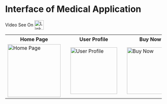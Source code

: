 # Interface of Medical Application

<span style="display: inline-block; vertical-align: middle;">Video See On</span>
<a href="https://www.linkedin.com/feed/update/urn:li:activity:7282778559658512384/" style="display: inline-block; vertical-align: middle;">
  <img src="https://github.com/user-attachments/assets/37d17801-8f12-4618-be5b-4a6432ffb217" alt="LinkedIn Logo" width="30">
</a>


<table>
  <tr>
    <th>Home Page</th>
    <th style="width: 50px;"></th> <!-- Empty cell for spacing -->
    <th>User Profile</th>
    <th style="width: 50px;"></th> <!-- Empty cell for spacing -->
    <th>Buy Now</th>
    <th style="width: 50px;"></th> <!-- Empty cell for spacing -->
    <th>All Products</th>
    <th style="width: 50px;"></th> <!-- Empty cell for spacing -->
    <th>Product Detail</th>
  </tr>
  <tr>
    <td>
      <img src="https://github.com/user-attachments/assets/f7057426-837c-4b71-8391-6aa03c9a4c08" alt="Home Page" width="170">
    </td>
    <td></td>
    <td>
      <img src="https://github.com/user-attachments/assets/bc080425-675a-4c97-b2f1-9c338f008d2c" alt="User Profile" width="150">
    </td>
    <td></td>
    <td>
      <img src="https://github.com/user-attachments/assets/4ce978e7-5033-487a-8a5d-40f1850d10f7" alt="Buy Now" width="150">
    </td>
    <td></td>
    <td>
      <img src="https://github.com/user-attachments/assets/dcdc6382-726e-4ee7-83bf-cfa23c51adce" alt="All Products" width="150">
    </td>
    <td></td>
    <td>
      <img src="https://github.com/user-attachments/assets/ef13e00c-9657-41b6-8ce6-c6890d8a9ac0" alt="Product Detail" width="150">
    </td>
  </tr>
</table>
